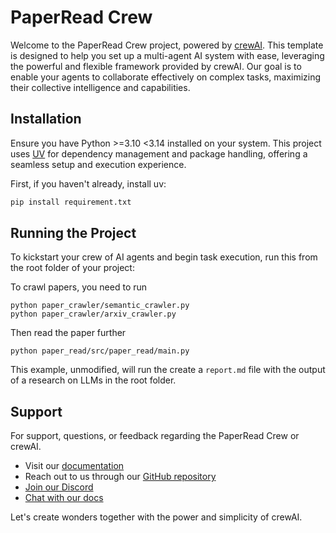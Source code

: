 # PaperRead Crew

Welcome to the PaperRead Crew project, powered by [crewAI](https://crewai.com). This template is designed to help you set up a multi-agent AI system with ease, leveraging the powerful and flexible framework provided by crewAI. Our goal is to enable your agents to collaborate effectively on complex tasks, maximizing their collective intelligence and capabilities.

## Installation

Ensure you have Python >=3.10 <3.14 installed on your system. This project uses [UV](https://docs.astral.sh/uv/) for dependency management and package handling, offering a seamless setup and execution experience.

First, if you haven't already, install uv:

```bash
pip install requirement.txt
```

## Running the Project

To kickstart your crew of AI agents and begin task execution, run this from the root folder of your project:

To crawl papers, you need to run
```
python paper_crawler/semantic_crawler.py
python paper_crawler/arxiv_crawler.py
```

Then read the paper further
```
python paper_read/src/paper_read/main.py
```

This example, unmodified, will run the create a `report.md` file with the output of a research on LLMs in the root folder.

## Support

For support, questions, or feedback regarding the PaperRead Crew or crewAI.
- Visit our [documentation](https://docs.crewai.com)
- Reach out to us through our [GitHub repository](https://github.com/joaomdmoura/crewai)
- [Join our Discord](https://discord.com/invite/X4JWnZnxPb)
- [Chat with our docs](https://chatg.pt/DWjSBZn)

Let's create wonders together with the power and simplicity of crewAI.
